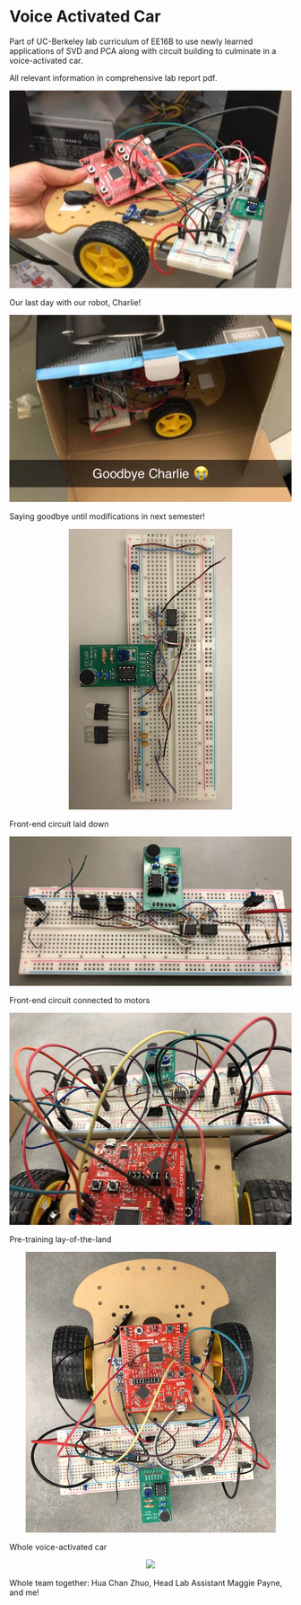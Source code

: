 # Voice Activated Car

Part of UC-Berkeley lab curriculum of EE16B to use newly learned applications of SVD and PCA along with circuit building to culminate in a voice-activated car. 

All relevant information in comprehensive lab report pdf.

<p align="center">
  <img src="/images-vids/charlie.jpg">

  Our last day with our robot, Charlie!

</p>

<p align="center">
  <img src="/images-vids/goodbye.jpg">
</p>

Saying goodbye until modifications in next semester!


<p align="center">
  <img src="/images-vids/circ1.png">
</p>

Front-end circuit laid down


<p align="center">
  <img src="/images-vids/circ2.png">
</p>

Front-end circuit connected to motors


<p align="center">
  <img src="/images-vids/circ3.png">
</p>

Pre-training lay-of-the-land


<p align="center">
  <img src="/images-vids/circ4.png">
</p>

Whole voice-activated car


<p align="center">
  <img src="/images-vids/togther.jpg">
</p>

Whole team together: Hua Chan Zhuo, Head Lab Assistant Maggie Payne, and me!
